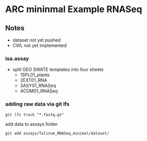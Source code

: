 # ARC mininmal Example RNASeq


## Notes

- dataset not yet pushed
- CWL not yet implemented 



### isa.assay
- split GEO SWATE templates into four sheets 
    - 1SPL01_plants
    - 2EXT01_RNA
    - 3ASY01_RNASeq
    - 4COM01_RNASeq


### adding raw data via git lfs 

```
git lfs track "*.fastq.gz"
```

add data to assays folder

```
git add assays/Talinum_RNASeq_minimal/dataset/
```


